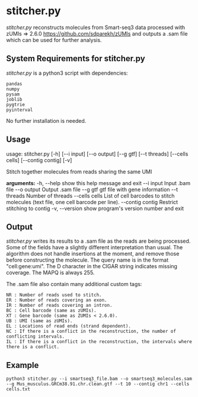 # stitcher.py

_stitcher.py_ reconstructs molecules from Smart-seq3 data processed with zUMIs => 2.6.0 https://github.com/sdparekh/zUMIs and outputs a .sam file which can be used for further analysis.

## System Requirements for stitcher.py

_stitcher.py_  is a python3 script with dependencies:
```
pandas
numpy
pysam
joblib
pygtrie
pyinterval
```
No further installation is needed.

## Usage

usage: stitcher.py [-h] [--i input] [--o output] [--g gtf] [--t threads]
                   [--cells cells] [--contig contig] [-v]

Stitch together molecules from reads sharing the same UMI

**arguments:**
  -h, --help       show this help message and exit
  --i input        Input .bam file
  --o output       Output .sam file
  --g gtf          gtf file with gene information
  --t threads      Number of threads
  --cells cells    List of cell barcodes to stitch molecules (text file, one cell barcode per line).
  --contig contig  Restrict stitching to contig
  -v, --version    show program's version number and exit



## Output 

_stitcher.py_ writes its results to a .sam file as the reads are being processed. Some of the fields have a slightly different interpretation than usual. The algorithm does not handle insertions at the moment, and remove those before constructing the molecule. The query name is in the format "cell:gene:umi". The D character in the CIGAR string indicates missing coverage. The MAPQ is always 255. 

The .sam file also contain many additional custom tags:

```
NR : Number of reads used to stitch.
ER : Number of reads covering an exon.
IR : Number of reads covering an intron.
BC : Cell barcode (same as zUMIs).
XT : Gene barcode (same as ZUMIs < 2.6.0).
UB : UMI (same as zUMIs).
EL : Locations of read ends (strand dependent).
NC : If there is a conflict in the reconstruction, the number of conflicting intervals.
IL : If there is a conflict in the reconstruction, the intervals where there is a conflict.
```

## Example 

```
python3 stitcher.py --i smartseq3_file.bam --o smartseq3_molecules.sam --g Mus_musculus.GRCm38.91.chr.clean.gtf --t 10 --contig chr1 --cells cells.txt
```
